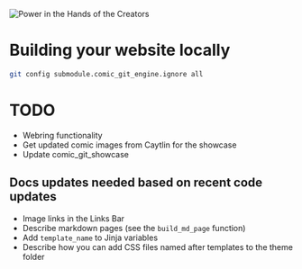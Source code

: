 ![Power in the Hands of the Creators](https://github.com/ryanvilbrandt/comic_git/raw/docs/docs/img/comic_git_small.png)

# Building your website locally

```bash
git config submodule.comic_git_engine.ignore all
```

# TODO

* Webring functionality
* Get updated comic images from Caytlin for the showcase
* Update comic_git_showcase

## Docs updates needed based on recent code updates

* Image links in the Links Bar
* Describe markdown pages (see the `build_md_page` function)
* Add `template_name` to Jinja variables
* Describe how you can add CSS files named after templates to the theme folder
